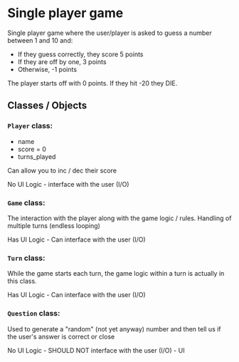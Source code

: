 Single player game
=============

Single player game where the user/player is asked to guess a number between 1 and 10 and:

* If they guess correctly, they score 5 points
* If they are off by one, 3 points
* Otherwise, -1 points

The player starts off with 0 points. If they hit -20 they DIE.

## Classes / Objects

### `Player` class:
* name
* score = 0
* turns_played

Can allow you to inc / dec their score

No UI Logic - interface with the user (I/O)

### `Game` class:
The interaction with the player along with the game logic / rules.
Handling of multiple turns (endless looping)

Has UI Logic - Can interface with the user (I/O)

### `Turn` class:
While the game starts each turn, the game logic within a turn is actually in this class.

Has UI Logic - Can interface with the user (I/O)

### `Question` class:
Used to generate a "random" (not yet anyway) number and then tell us if the user's answer is correct or close

No UI Logic - SHOULD NOT interface with the user (I/O) - UI

